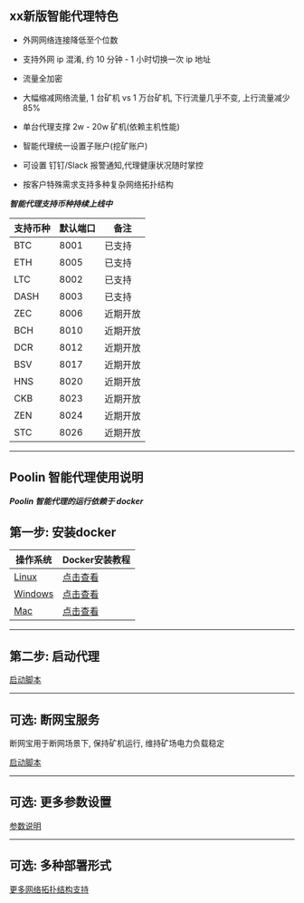 ## xx新版智能代理特色

- 外网网络连接降低至个位数

- 支持外网 ip 混淆, 约 10 分钟 - 1 小时切换一次 ip 地址

- 流量全加密

- 大幅缩减网络流量, 1 台矿机 vs 1 万台矿机, 下行流量几乎不变, 上行流量减少 85%

- 单台代理支撑 2w - 20w 矿机(依赖主机性能)

- 智能代理统一设置子账户(挖矿账户)

- 可设置 钉钉/Slack 报警通知,代理健康状况随时掌控

- 按客户特殊需求支持多种复杂网络拓扑结构

***智能代理支持币种持续上线中***

|支持币种|默认端口|备注|
|---|---|---|
|BTC|8001|已支持|
|ETH|8005|已支持|
|LTC|8002|已支持|
|DASH|8003|已支持|
|ZEC|8006|近期开放|
|BCH|8010|近期开放|
|DCR|8012|近期开放|
|BSV|8017|近期开放|
|HNS|8020|近期开放|
|CKB|8023|近期开放|
|ZEN|8024|近期开放|
|STC|8026|近期开放|

---

## Poolin 智能代理使用说明

***Poolin 智能代理的运行依赖于 docker***

## 第一步: 安装docker

|操作系统|Docker安装教程|
|---|---|
|[Linux](https://docs.docker.com/install/linux/docker-ce/ubuntu/)|[点击查看](https://docs.docker.com/install/linux/docker-ce/ubuntu/)|
|[Windows](https://docs.docker.com/docker-for-windows/install/)|[点击查看](https://docs.docker.com/docker-for-windows/install/)|
|[Mac](https://docs.docker.com/desktop/mac/install/) |[点击查看](https://docs.docker.com/desktop/mac/install/)|

---

## 第二步: 启动代理

[启动脚本](https://github.com/iblockin/Poolin-SmartAgentExplan/tree/master/run_scripts)

---

## 可选: 断网宝服务

断网宝用于断网场景下, 保持矿机运行, 维持矿场电力负载稳定

[启动脚本](https://github.com/iblockin/Poolin-SmartAgentExplan/tree/master/no_nework_pool)

---

## 可选: 更多参数设置

[参数说明](https://github.com/iblockin/Poolin-SmartAgentExplan/tree/master/parameters)

---

## 可选: 多种部署形式

[更多网络拓扑结构支持](https://github.com/iblockin/Poolin-SmartAgentExplan/tree/master/deployments)
